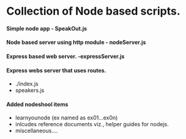 # Collection of Node based scripts.
#### Simple node app - SpeakOut.js
#### Node based server using http module - nodeServer.js
#### Express based web server. -expressServer.js
#### Express webs server that uses routes.
 - ./index.js
 -  speakers.js

#### Added nodeshool items
- learnyounode (ex named as ex01...ex0n)
- inlcudes reference documents viz., helper guides for nodejs.
- miscellaneous....

